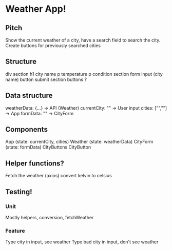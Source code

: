 # Weather App!

## Pitch

Show the current weather of a city, have a search field to search the city. Create buttons for previously searched cities

## Structure

div
  section
    h1 city name
    p temperature
    p condition
  section
    form
      input (city name)
      button submit
  section
    buttons ?

## Data structure

weatherData: {...} -> API (Weather)
currentCity: "" -> User input
cities: ["",""] -> App
formData: "" -> CityForm

## Components

App (state: currentCity, cities)
  Weather (state: weatherData)
  CityForm (state: formData)
  CityButtons
    CityButton

## Helper functions?

Fetch the weather (axios)
convert kelvin to celsius


## Testing!

### Unit

Mostly helpers, conversion, fetchWeather

### Feature

Type city in input, see weather
Type bad city in input, don't see weather